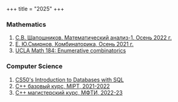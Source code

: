 +++
title = "2025"
+++

### Mathematics

1. [С.В. Шапошников. Математический анализ-1. Осень 2022 г.](https://www.youtube.com/playlist?list=PLp9ABVh6_x4GLL-lQyyCU5MFWcVFK0Iac)
2. [Е. Ю.Смирнов, Комбинаторика, Осень 2021 г.](https://www.youtube.com/playlist?list=PLp9ABVh6_x4EneAmcDTYf__4wihelaX6a)
3. [UCLA Math 184: Enumerative combinatorics](https://www.youtube.com/playlist?list=PLFlhMm_qks4It1dvfww0rssfC5w4HIHNc)

### Computer Science

1. [CS50's Introduction to Databases with SQL](https://www.youtube.com/playlist?list=PLhQjrBD2T382v1MBjNOhPu9SiJ1fsD4C0)
2. [C++ базовый курс, MIPT, 2021-2022](https://www.youtube.com/playlist?list=PL3BR09unfgciJ1_K_E914nohpiOiHnpsK)
3. [С++ магистерский курс, МФТИ, 2022-23](https://www.youtube.com/playlist?list=PL3BR09unfgcgf7R88ZQRQqWOdLy4pRW2h)
